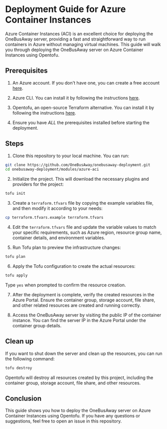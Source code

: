 # Deployment Guide for Azure Container Instances

Azure Container Instances (ACI) is an excellent choice for deploying the OneBusAway server, providing a fast and straightforward way to run containers in Azure without managing virtual machines. This guide will walk you through deploying the OneBusAway server on Azure Container Instances using Opentofu.

## Prerequisites

1. An Azure account. If you don't have one, you can create a free account [here](https://azure.microsoft.com/en-us/free/).

2. Azure CLI. You can install it by following the instructions [here](https://docs.microsoft.com/en-us/cli/azure/install-azure-cli).

3. Opentofu, an open-source Terraform alternative. You can install it by following the instructions [here](https://opentofu.org/docs/intro/install/).

4. Ensure you have *ALL* the prerequisites installed before starting the deployment.

## Steps

1. Clone this repository to your local machine. You can run:

```bash
git clone https://github.com/OneBusAway/onebusaway-deployment.git
cd onebusaway-deployment/modules/azure-aci
```

2. Initialize the project. This will download the necessary plugins and providers for the project:

```bash
tofu init
```

3. Create a `terraform.tfvars` file by copying the example variables file, and then modify it according to your needs:

```bash
cp terraform.tfvars.example terraform.tfvars
```

4. Edit the `terraform.tfvars` file and update the variable values to match your specific requirements, such as Azure region, resource group name, container details, and environment variables. 


5. Run Tofu plan to preview the infrastructure changes:

```bash
tofu plan
```

6. Apply the Tofu configuration to create the actual resources:

```bash
tofu apply
```

Type `yes` when prompted to confirm the resource creation.

7. After the deployment is complete, verify the created resources in the Azure Portal. Ensure the container group, storage account, file share, and other related resources are created and running correctly.

8. Access the OneBusAway server by visiting the public IP of the container instance. You can find the server IP in the Azure Portal under the container group details.

## Clean up

If you want to shut down the server and clean up the resources, you can run the following command:

```bash
tofu destroy
```

Opentofu will destroy all resources created by this project, including the container group, storage account, file share, and other resources.

## Conclusion

This guide shows you how to deploy the OneBusAway server on Azure Container Instances using Opentofu. If you have any questions or suggestions, feel free to open an issue in this repository.